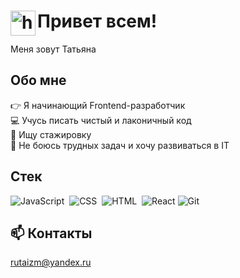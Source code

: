 # Привет всем! <img alt="handwavegif" src="https://user-images.githubusercontent.com/39513876/112366216-8cfe7400-8cfe-11eb-8116-7d3dbae20e97.gif" width='40' align="left"/>
Меня зовут Татьяна

## Обо мне
👉&nbsp;Я начинающий Frontend-разработчик\
💻 Учусь писать чистый и лаконичный код\
👀&nbsp;Ищу стажировку\
🙋&nbsp;Не боюсь трудных задач и хочу развиваться в IT

## Стек
![JavaScript](https://img.shields.io/badge/-JavaScript-05122A?style=flat&logo=javascript)&nbsp;
![CSS](https://img.shields.io/badge/-CSS-05122A?style=flat&logo=CSS3&logoColor=1572B6)&nbsp;
![HTML](https://img.shields.io/badge/-HTML-05122A?style=flat&logo=HTML5)&nbsp;
![React](https://img.shields.io/badge/-React-000?&logo=React)
![Git](https://img.shields.io/badge/-Git-05122A?style=flat&logo=git)&nbsp;

## 📫 Контакты
rutaizm@yandex.ru

<!--
**rutaizm/rutaizm** is a ✨ _special_ ✨ repository because its `README.md` (this file) appears on your GitHub profile.

Here are some ideas to get you started:

- 🔭 I’m currently working on ...
- 🌱 I’m currently learning ...
- 👯 I’m looking to collaborate on ...
- 🤔 I’m looking for help with ...
- 💬 Ask me about ...
- 📫 How to reach me: ...
- 😄 Pronouns: ...
- ⚡ Fun fact: ...
-->
